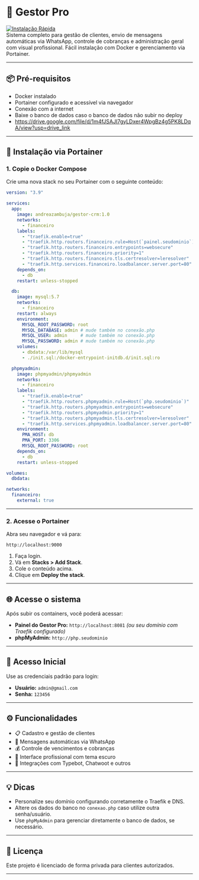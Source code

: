 # 🚀 Gestor Pro

[![Instalação Rápida](https://img.shields.io/badge/Instala%C3%A7%C3%A3o-R%C3%A1pida-green)](https://github.com/)  
Sistema completo para gestão de clientes, envio de mensagens automáticas via WhatsApp, controle de cobranças e administração geral com visual profissional. Fácil instalação com Docker e gerenciamento via Portainer.

---

## 📦 Pré-requisitos

- Docker instalado
- Portainer configurado e acessível via navegador
- Conexão com a internet
- Baixe o banco de dados caso o banco de dados não subir no deploy
- https://drive.google.com/file/d/1m4fJSAJI7gyLDxer4WpgBz4g5PK8LDqA/view?usp=drive_link

---

## 🧱 Instalação via Portainer

### 1. Copie o Docker Compose

Crie uma nova stack no seu Portainer com o seguinte conteúdo:

```yaml
version: "3.9"

services:
  app:
    image: andreazambuja/gestor-crm:1.0
    networks:
      - financeiro
    labels:
      - "traefik.enable=true"
      - "traefik.http.routers.financeiro.rule=Host(`painel.seudominio`)"
      - "traefik.http.routers.financeiro.entrypoints=websecure"
      - "traefik.http.routers.financeiro.priority=1"
      - "traefik.http.routers.financeiro.tls.certresolver=leresolver"
      - "traefik.http.services.financeiro.loadbalancer.server.port=80"
    depends_on:
      - db
    restart: unless-stopped

  db:
    image: mysql:5.7
    networks:
      - financeiro
    restart: always
    environment:
      MYSQL_ROOT_PASSWORD: root
      MYSQL_DATABASE: admin # mude também no conexão.php
      MYSQL_USER: admin     # mude também no conexão.php
      MYSQL_PASSWORD: admin # mude também no conexão.php
    volumes:
      - dbdata:/var/lib/mysql
      - ./init.sql:/docker-entrypoint-initdb.d/init.sql:ro

  phpmyadmin:
    image: phpmyadmin/phpmyadmin
    networks:
      - financeiro
    labels:
      - "traefik.enable=true"
      - "traefik.http.routers.phpmyadmin.rule=Host(`php.seudominio`)"
      - "traefik.http.routers.phpmyadmin.entrypoints=websecure"
      - "traefik.http.routers.phpmyadmin.priority=1"
      - "traefik.http.routers.phpmyadmin.tls.certresolver=leresolver"
      - "traefik.http.services.phpmyadmin.loadbalancer.server.port=80"
    environment:
      PMA_HOST: db
      PMA_PORT: 3306
      MYSQL_ROOT_PASSWORD: root
    depends_on:
      - db
    restart: unless-stopped

volumes:
  dbdata:

networks:
  financeiro:
    external: true
```

---

### 2. Acesse o Portainer

Abra seu navegador e vá para:

```
http://localhost:9000
```

1. Faça login.
2. Vá em **Stacks > Add Stack**.
3. Cole o conteúdo acima.
4. Clique em **Deploy the stack**.

---

## 🌐 Acesse o sistema

Após subir os containers, você poderá acessar:

- **Painel do Gestor Pro:** `http://localhost:8081` *(ou seu domínio com Traefik configurado)*
- **phpMyAdmin:** `http://php.seudominio`

---

## 🔑 Acesso Inicial

Use as credenciais padrão para login:

- **Usuário:** `admin@gmail.com`  
- **Senha:** `123456`

---

## ⚙️ Funcionalidades

- 📋 Cadastro e gestão de clientes
- 🔔 Mensagens automáticas via WhatsApp
- 💰 Controle de vencimentos e cobranças
- 🌙 Interface profissional com tema escuro
- 🔌 Integrações com Typebot, Chatwoot e outros

---

## 💡 Dicas

- Personalize seu domínio configurando corretamente o Traefik e DNS.
- Altere os dados do banco no `conexao.php` caso utilize outra senha/usuário.
- Use `phpMyAdmin` para gerenciar diretamente o banco de dados, se necessário.

---

## 📄 Licença

Este projeto é licenciado de forma privada para clientes autorizados.

---

